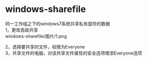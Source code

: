 # windows-sharefile
同一工作组之下的windows7系统共享私有盘符的数据  
1，更改高级共享  
        windows-sharefile/图片/1.png
        
2，选择要共享的文件，权限为Everyone  
3，共享文件的电脑，对该共享文件属性的安全选项增添Everyone选项  
